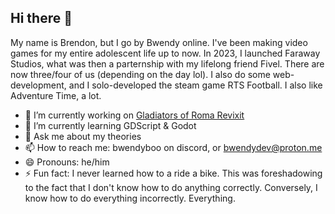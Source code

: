 ## Hi there 👋

My name is Brendon, but I go by Bwendy online. I've been making video games for my entire adolescent life up to now. In 2023, I launched Faraway Studios, what was then a parternship with my lifelong friend Fivel. There are now three/four of us (depending on the day lol). I also do some web-development, and I solo-developed the steam game RTS Football. I also like Adventure Time, a lot.

- 🔭 I’m currently working on [Gladiators of Roma Revixit](https://wishlist.faraway.games)
- 🌱 I’m currently learning GDScript & Godot
- 💬 Ask me about my theories
- 📫 How to reach me: bwendyboo on discord, or bwendydev@proton.me
- 😄 Pronouns: he/him
- ⚡ Fun fact: I never learned how to a ride a bike. This was foreshadowing to the fact that I don't know how to do anything correctly. Conversely, I know how to do everything incorrectly. Everything. 
